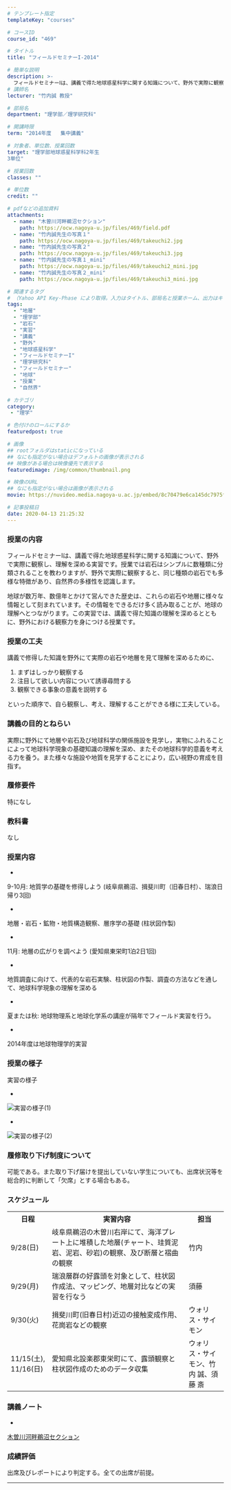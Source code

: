 ```yaml
---
# テンプレート指定
templateKey: "courses"

# コースID
course_id: "469"

# タイトル
title: "フィールドセミナーI-2014"

# 簡単な説明
description: >-
  フィールドセミナーⅠは、講義で得た地球惑星科学に関する知識について、野外で実際に観察し、理解を深める実習です。授業では岩石はシンプルに数種類に分類されることを教わりますが、野外で実際に観察すると、同じ種類の岩石でも多様な特徴があり、自然界の多様性を認識します。 地球が数万年、数億年とかけて営んできた歴史は、これらの岩石や地層に様々な情報として刻まれています。その情報をできるだけ多く読み取ること ....
# 講師名
lecturer: "竹内誠 教授"

# 部局名
department: "理学部／理学研究科"

# 開講時限
term: "2014年度	集中講義"

# 対象者、単位数、授業回数
target: "理学部地球惑星科学科2年生
3単位"

# 授業回数
classes: ""

# 単位数
credit: ""

# pdfなどの追加資料
attachments:
  - name: "木曽川河畔鵜沼セクション" 
    path: https://ocw.nagoya-u.jp/files/469/field.pdf
  - name: "竹内誠先生の写真１" 
    path: https://ocw.nagoya-u.jp/files/469/takeuchi2.jpg
  - name: "竹内誠先生の写真２" 
    path: https://ocw.nagoya-u.jp/files/469/takeuchi3.jpg
  - name: "竹内誠先生の写真１_mini" 
    path: https://ocw.nagoya-u.jp/files/469/takeuchi2_mini.jpg
  - name: "竹内誠先生の写真２_mini" 
    path: https://ocw.nagoya-u.jp/files/469/takeuchi3_mini.jpg

# 関連するタグ
# （Yahoo API Key-Phase により取得。入力はタイトル、部局名と授業ホーム、出力はキーフレーズ（tags））
tags:
  - "地層"
  - "理学部"
  - "岩石"
  - "実習"
  - "講義"
  - "野外"
  - "地球惑星科学"
  - "フィールドセミナーI"
  - "理学研究科"
  - "フィールドセミナー"
  - "地球"
  - "授業"
  - "自然界"

# カテゴリ
category:
 - "理学"

# 色付けのロールにするか
featuredpost: true

# 画像
## rootフォルダはstaticになっている
## なにも指定がない場合はデフォルトの画像が表示される
## 映像がある場合は映像優先で表示する
featuredimage: /img/common/thumbnail.png

# 映像のURL
## なにも指定がない場合は画像が表示される
movie: https://nuvideo.media.nagoya-u.ac.jp/embed/8c70479e6ca145dc7975fdbbdd0fcb302becd5be

# 記事投稿日
date: 2020-04-13 21:25:32
---
```


### 授業の内容

フィールドセミナーⅠは、講義で得た地球惑星科学に関する知識について、野外で実際に観察し、理解を深める実習です。授業では岩石はシンプルに数種類に分類されることを教わりますが、野外で実際に観察すると、同じ種類の岩石でも多様な特徴があり、自然界の多様性を認識します。

地球が数万年、数億年とかけて営んできた歴史は、これらの岩石や地層に様々な情報として刻まれています。その情報をできるだけ多く読み取ることが、地球の理解へとつながります。この実習では、講義で得た知識の理解を深めるとともに、野外における観察力を身につける授業です。


### 授業の工夫

講義で修得した知識を野外にて実際の岩石や地層を見て理解を深めるために、

1. まずはしっかり観察する
2. 注目して欲しい内容について誘導尋問する
3. 観察できる事象の意義を説明する

といった順序で、自ら観察し、考え、理解することができる様に工夫している。





### 講義の目的とねらい

実際に野外にて地層や岩石及び地球科学の関係施設を見学し，実物にふれることによって地球科学現象の基礎知識の理解を深め、またその地球科学的意義を考える力を養う。また様々な施設や地質を見学することにより，広い視野の育成を目指す。

### 履修要件

特になし

### 教科書

なし

### 授業内容


-
9-10月: 地質学の基礎を修得しよう (岐阜県鵜沼、揖斐川町（旧春日村）、瑞浪日帰り3回)


-
地層・岩石・鉱物・地質構造観察、層序学の基礎 (柱状図作製)


-
11月: 地層の広がりを調べよう (愛知県東栄町1泊2日1回)


-
地質調査に向けて、代表的な岩石実験、柱状図の作製、調査の方法などを通して、地球科学現象の理解を深める


-
夏または秋: 地球物理系と地球化学系の講座が隔年でフィールド実習を行う。


-
2014年度は地球物理学的実習



### 授業の様子

実習の様子


-

![実習の様子(1)](https://ocw.nagoya-u.jp/files/469/takeuchi2_mini.jpg) 

-

![実習の様子(2)](https://ocw.nagoya-u.jp/files/469/takeuchi3_mini.jpg) 


### 履修取り下げ制度について

可能である。また取り下げ届けを提出していない学生についても、出席状況等を総合的に判断して「欠席」とする場合もある。


<h3>スケジュール</h3>

<table class="basic" width="500">
<tr>
<th width="40" class="center">日程</th>
<th width="375" class="center">実習内容</th>
<th width="85" class="center">担当</th>
</tr>

<tr>
<td width="40" class="center">9/28(日)</td>
<td width="375">岐阜県鵜沼の木曽川右岸にて、海洋プレート上に堆積した地層(チャート、珪質泥岩、泥岩、砂岩)の観察、及び断層と褶曲の観察</td>
<td width="85" class="center">竹内</td>
</tr>

<tr>
<td width="40" class="center">9/29(月)</td>
<td width="375">瑞浪層群の好露頭を対象として、柱状図作成法、マッピング、地層対比などの実習を行なう</td>
<td width="85" class="center">須藤</td>
</tr>

<tr>
<td width="40" class="center">9/30(火)</td>
<td width="375">揖斐川町(旧春日村)近辺の接触変成作用、花崗岩などの観察</td>
<td width="85" class="center">ウォリス・サイモン</td>
</tr>

<tr>
<td width="40" class="center">11/15(土), 11/16(日)</td>
<td width="375">愛知県北設楽郡東栄町にて、露頭観察と柱状図作成のためのデータ収集</td>
<td width="85" class="center">ウォリス・サイモン、竹内 誠、須藤 斎</td>
</tr>

</table>


### 講義ノート


-
[木曽川河畔鵜沼セクション](https://ocw.nagoya-u.jp/files/469/field.pdf) 








### 成績評価

出席及びレポートにより判定する。全ての出席が前提。



-----